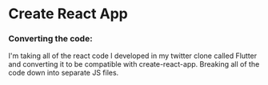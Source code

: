 # Create React App

### Converting the code:

I'm taking all of the react code I developed in my twitter clone called Flutter and converting it to be compatible with create-react-app.  Breaking all of the code down into separate JS files.
